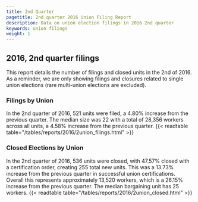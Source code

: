 ```yaml
---
title: 2nd Quarter 
pagetitle: 2nd quarter 2016 Union Filing Report
description: Data on union election filings in 2016 2nd quarter 
keywords: union filings
weight: 1
---
```


## 2016, 2nd quarter filings

This report details the number of filings and closed units in the 2nd of 2016. As a reminder, we are only showing filings and closures related to single union elections (rare multi-union elections are excluded).

### Filings by Union
In the 2nd quarter of 2016, 521 units were filed, a 4.80% increase from the previous quarter. The median size was 22 with a total of 28,356 workers across all units, a 4.58% increase from the previous quarter.
{{< readtable table="/tables/reports/2016/2union_filings.html" >}}

### Closed Elections by Union
In the 2nd quarter of 2016, 536 units were closed, with 47.57% closed with a certification order, creating 255 total new units. This was a 13.73% increase from the previous quarter in successful union certifications. Overall this represents approximately 13,520 workers, which is a 26.15% increase from the previous quarter. The median bargaining unit has 25 workers.
{{< readtable table="/tables/reports/2016/2union_closed.html" >}}
